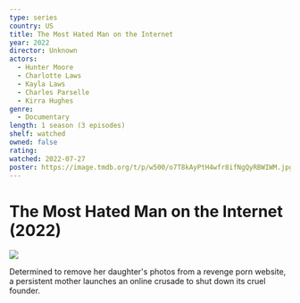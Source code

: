 ```yaml
---
type: series
country: US
title: The Most Hated Man on the Internet
year: 2022
director: Unknown
actors:
  - Hunter Moore
  - Charlotte Laws
  - Kayla Laws
  - Charles Parselle
  - Kirra Hughes
genre:
  - Documentary
length: 1 season (3 episodes)
shelf: watched
owned: false
rating:
watched: 2022-07-27
poster: https://image.tmdb.org/t/p/w500/o7T8kAyPtH4wfr8ifNgQyRBWIWM.jpg
---
```


# The Most Hated Man on the Internet (2022)

![](https://image.tmdb.org/t/p/w500/o7T8kAyPtH4wfr8ifNgQyRBWIWM.jpg)

Determined to remove her daughter's photos from a revenge porn website, a persistent mother launches an online crusade to shut down its cruel founder.